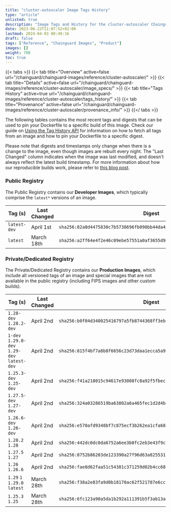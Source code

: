 ```yaml
---
title: "cluster-autoscaler Image Tags History"
type: "article"
unlisted: true
description: "Image Tags and History for the cluster-autoscaler Chainguard Image"
date: 2023-06-22T11:07:52+02:00
lastmod: 2024-04-03 00:49:16
draft: false
tags: ["Reference", "Chainguard Images", "Product"]
images: []
weight: 700
toc: true
---
```


{{< tabs >}}
{{< tab title="Overview" active=false url="/chainguard/chainguard-images/reference/cluster-autoscaler/" >}}
{{< tab title="Details" active=false url="/chainguard/chainguard-images/reference/cluster-autoscaler/image_specs/" >}}
{{< tab title="Tags History" active=true url="/chainguard/chainguard-images/reference/cluster-autoscaler/tags_history/" >}}
{{< tab title="Provenance" active=false url="/chainguard/chainguard-images/reference/cluster-autoscaler/provenance_info/" >}}
{{</ tabs >}}

The following tables contains the most recent tags and digests that can be used to pin your Dockerfile to a specific build of this image. Check our guide on [Using the Tag History API](/chainguard/chainguard-images/using-the-tag-history-api/) for information on how to fetch all tags from an image and how to pin your Dockerfile to a specific digest.

Please note that digests and timestamps only change when there is a change to the image, even though images are rebuilt every night. The "Last Changed" column indicates when the image was last modified, and doesn't always reflect the latest build timestamp. For more information about how our reproducible builds work, please refer to [this blog post](https://www.chainguard.dev/unchained/reproducing-chainguards-reproducible-image-builds).

### Public Registry
The Public Registry contains our **Developer Images**, which typically comprise the `latest*` versions of an image.

| Tag (s)       | Last Changed | Digest                                                                    |
|---------------|--------------|---------------------------------------------------------------------------|
|  `latest-dev` | April 1st    | `sha256:82a0d4475830c7b5738696fb090bb44da427897641085a37998f6b28e43c05d1` |
|  `latest`     | March 18th   | `sha256:a2ff64e4f2e46c09ebe57551a0af3655d934ed0219d83af5dbcda4f524195cfd` |


### Private/Dedicated Registry
The Private/Dedicated Registry contains our **Production Images**, which include all versioned tags of an image and special images that are not available in the public registry (including FIPS images and other custom builds).

| Tag (s)                                       | Last Changed | Digest                                                                    |
|-----------------------------------------------|--------------|---------------------------------------------------------------------------|
|  `1.28-dev` `1.28.2-dev`                      | April 2nd    | `sha256:b0f04d340025416797a5fb8744368ff3eb6325996284a410e56295deb59d1fb8` |
|  `1-dev` `1.29.0-dev` `1.29-dev` `latest-dev` | April 2nd    | `sha256:815f4bf7a8b8f6656c23d73daa1ecca5a9e4954ab9bcbae2767082eefa92f9c8` |
|  `1.25.3-dev` `1.25-dev`                      | April 2nd    | `sha256:f41a218015c94617e93008fc8a92f5fbecbab12509cf9fe3bda03a0e8f1b9028` |
|  `1.27.5-dev` `1.27-dev`                      | April 2nd    | `sha256:324a03286519ba63802a6a465fec1d2d4b2d0237eea798b0cb03d55f2cc92575` |
|  `1.26.6-dev` `1.26-dev`                      | April 2nd    | `sha256:e570afd9348bf7c875ecf3b262ea1cfa6815481127198cdbeaac738c63c96b73` |
|  `1.28.2` `1.28`                              | April 2nd    | `sha256:442dc0dc0da6752a6ee3b0fc2eb3e43f9c2f5fb6d9f7350442e728301c0ba74f` |
|  `1.27.5` `1.27`                              | April 2nd    | `sha256:8752b86203de123390a27f96d63a8255311b641809daed0fa235ce83701de90e` |
|  `1.26` `1.26.6`                              | April 2nd    | `sha256:fae8d62faa51c54381c371259d02b4cc68180154efb10f5cbefd892c9aa66494` |
|  `1.29` `1` `1.29.0` `latest`                 | March 28th   | `sha256:f38a2e83fa9d0b18170ac62f521787e6cc55611b5ed902b3417e5d4344b25d28` |
|  `1.25.3` `1.25`                              | March 28th   | `sha256:6fc123a90a5da1b292a111391b5f3ab13a071cfcf8ae78b2a701f949baeb7c3f` |

